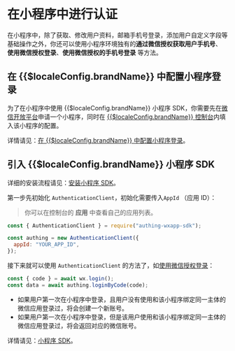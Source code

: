 # 在小程序中进行认证

<LastUpdated/>

在小程序中，除了获取、修改用户资料，邮箱手机号登录，添加用户自定义字段等基础操作之外，你还可以使用小程序环境独有的**通过微信授权获取用户手机号**、 **使用微信授权登录**、**使用微信授权的手机号登录** 等方法。

## 在 {{$localeConfig.brandName}} 中配置小程序登录

为了在小程序中使用 {{$localeConfig.brandName}} 小程序 SDK，你需要先在[微信开放平台](https://mp.weixin.qq.com/)申请一个小程序，同时在 [{{$localeConfig.brandName}} 控制台](https://console.authing.cn/console/userpool)内填入该小程序的配置。

详情请见：[在 {{$localeConfig.brandName}} 中配置小程序登录](/reference-new/sdk-for-wxapp.md#在-localeconfig-brandname-中配置小程序登录)。

## 引入 {{$localeConfig.brandName}} 小程序 SDK

详细的安装流程请见：[安装小程序 SDK](/reference-new/sdk-for-wxapp.md#安装)。

第一步先初始化 `AuthenticationClient`，初始化需要传入`AppId` （应用 ID）：

> 你可以在控制台的 **应用** 中查看自己的应用列表。

```js
const { AuthenticationClient } = require("authing-wxapp-sdk");

const authing = new AuthenticationClient({
  appId: "YOUR_APP_ID",
});
```

接下来就可以使用 `AuthenticationClient` 的方法了，如[使用微信授权登录](/reference-new/sdk-for-wxapp.md#loginbycode)：

```javascript
const { code } = await wx.login();
const data = await authing.loginByCode(code);
```

- 如果用户第一次在小程序中登录，且用户没有使用和该小程序绑定同一主体的微信应用登录过，将会创建一个新账号。
- 如果用户第一次在小程序中登录，但是该用户使用和该小程序绑定同一主体的微信应用登录过，将会返回对应的微信账号。

详情请见：[小程序 SDK](/reference-new/sdk-for-wxapp.md)。
